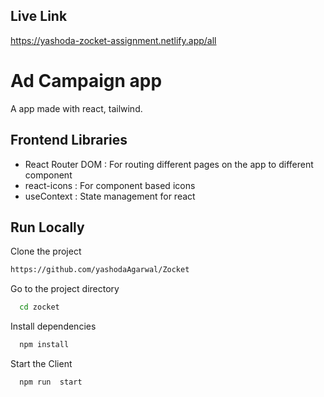 
## Live Link 

https://yashoda-zocket-assignment.netlify.app/all

# Ad Campaign app

A app made with react, tailwind.


## Frontend Libraries

- React Router DOM : For routing different pages on the app to different component
- react-icons : For component based icons
- useContext : State management for react

## Run Locally

Clone the project

```bash
https://github.com/yashodaAgarwal/Zocket
```

Go to the project directory

```bash
  cd zocket
```

Install dependencies

```bash
  npm install
```

Start the Client

```bash
  npm run  start
```
